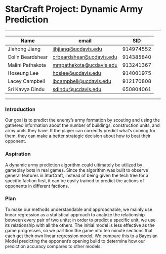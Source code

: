 # StarCraft Project: Dynamic Army Prediction

---

| Name             | email                    | SID       |
| ---------------- | ------------------------ | --------- |
| Jiehong Jiang    | jjhjiang@ucdavis.edu     | 914974552 |
| Colin Beardshear | crbeardshear@ucdavis.edu | 914385840 |
| Malini Pathakota | mmpathakota@ucdavis.edu  | 913241367 |
| Hoseung Lee      | hoslee@ucdavis.edu       | 914001975 |
| Lacey Campbell   | lbcampbell@ucdavis.edu   | 912170808 |
| Sri Kavya Dindu  | sdindu@ucdavis.edu       | 650804061 |

---

### Introduction

Our goal is to predict the enemy’s army formation by scouting and using the
gathered information about the number of buildings, construction units, and
army units they have. If the player can correctly predict what’s coming for
them, they can make a better strategic decision about how to beat their
opponent.


### Aspiration

A dynamic army prediction algorithm could ultimately be utilized by gameplay
bots in real games. Since the algorithm was built to observe general features
in StarCraft, instead of being given the tech tree for a specific faction
first, it can be easily trained to predict the actions of opponents in
different factions.


### Plan

To make our methods understandable and approachable, we mainly use linear
regression as a statistical approach to analyze the relationship between every
pair of two units; in order to predict a specific unit, we use its relationship
with all the others. The initial model is less effective as the game
progresses, so we partition the game into ten minute sections that each get
their own linear regression model. We compare this to a Bayesian Model
predicting the opponent’s opening build to determine how our prediction
accuracy compares to other models.

